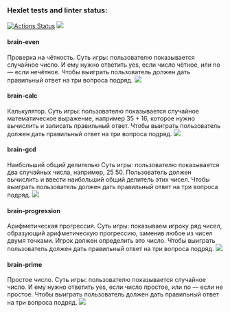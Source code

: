 ### Hexlet tests and linter status:
[![Actions Status](https://github.com/sulianova/frontend-project-44/workflows/hexlet-check/badge.svg)](https://github.com/sulianova/frontend-project-44/actions)
<a href="https://codeclimate.com/github/sulianova/frontend-project-44/maintainability" target="_blank"><img src="https://api.codeclimate.com/v1/badges/3278aa4bebcaee7f508c/maintainability" /></a>
#### brain-even
Проверка на чётность. Суть игры: пользователю показывается случайное число. И ему нужно ответить yes, если число чётное, или no — если нечётное. Чтобы выиграть пользователь должен дать правильный ответ на три вопроса подряд.
<a href="https://asciinema.org/a/Be8glsiUTC0m0nyH4byiFFHr7" target="_blank"><img src="https://asciinema.org/a/Be8glsiUTC0m0nyH4byiFFHr7.svg" /></a>
#### brain-calc
Калькулятор. Суть игры: пользователю показывается случайное математическое выражение, например 35 + 16, которое нужно вычислить и записать правильный ответ. Чтобы выиграть пользователь должен дать правильный ответ на три вопроса подряд.
<a href="https://asciinema.org/a/8KzQdOB65z8X04UaWDEKu7ew3" target="_blank"><img src="https://asciinema.org/a/8KzQdOB65z8X04UaWDEKu7ew3.svg" /></a>
#### brain-gcd
Наибольший общий делителью Суть игры: пользователю показывается два случайных числа, например, 25 50. Пользователь должен вычислить и ввести наибольший общий делитель этих чисел. Чтобы выиграть пользователь должен дать правильный ответ на три вопроса подряд.
<a href="https://asciinema.org/a/xgEavAhaGSkARTlJIYFLH8YR6" target="_blank"><img src="https://asciinema.org/a/xgEavAhaGSkARTlJIYFLH8YR6.svg" /></a>
#### brain-progression
Арифметическая прогрессия. Суть игры: показываем игроку ряд чисел, образующий арифметическую прогрессию, заменив любое из чисел двумя точками. Игрок должен определить это число. Чтобы выиграть пользователь должен дать правильный ответ на три вопроса подряд.
<a href="https://asciinema.org/a/K7cM0HL3Aq22jnPJT8E1V1Zsk" target="_blank"><img src="https://asciinema.org/a/K7cM0HL3Aq22jnPJT8E1V1Zsk.svg" /></a>
#### brain-prime
Простое число. Суть игры: пользователю показывается случайное число. И ему нужно ответить yes, если число простое, или no — если не простое. Чтобы выиграть пользователь должен дать правильный ответ на три вопроса подряд.
<a href="https://asciinema.org/a/opT2BapAyRQE7Zoga9R60t06R" target="_blank"><img src="https://asciinema.org/a/opT2BapAyRQE7Zoga9R60t06R.svg" /></a>
